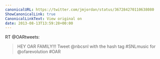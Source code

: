 ```yaml
---
canonicalURL: https://twitter.com/jmjordan/status/367284270110638080
ShowCanonicalLink: true
CanonicalLinkText: View original on
date: 2013-08-13T13:59:28+00:00
---
```

RT @OARtweets:
> HEY OAR FAMILY!!! Tweet @nbcsnl with the hash tag #SNLmusic for @ofarevolution #OAR